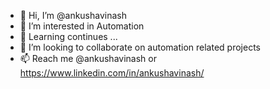 - 👋 Hi, I’m @ankushavinash
- 👀 I’m interested in Automation 
- 🌱 Learning continues ...
- 💞️ I’m looking to collaborate on automation related projects
- 📫 Reach me @ankushavinash or https://www.linkedin.com/in/ankushavinash/

<!---
ankushavinash/ankushavinash is a ✨ special ✨ repository because its `README.md` (this file) appears on your GitHub profile.
You can click the Preview link to take a look at your changes.
--->
